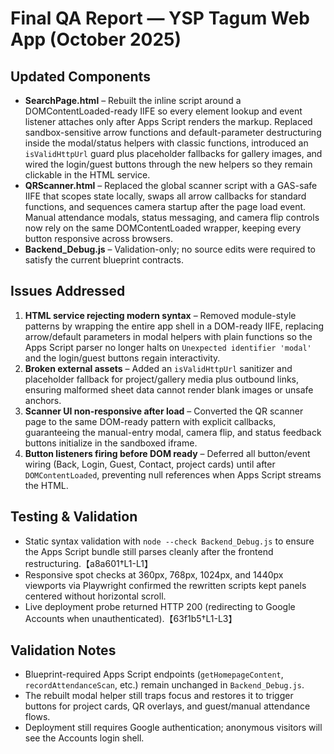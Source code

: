 # Final QA Report — YSP Tagum Web App (October 2025)

## Updated Components
- **SearchPage.html** – Rebuilt the inline script around a DOMContentLoaded-ready IIFE so every element lookup and event listener attaches only after Apps Script renders the markup. Replaced sandbox-sensitive arrow functions and default-parameter destructuring inside the modal/status helpers with classic functions, introduced an `isValidHttpUrl` guard plus placeholder fallbacks for gallery images, and wired the login/guest buttons through the new helpers so they remain clickable in the HTML service.
- **QRScanner.html** – Replaced the global scanner script with a GAS-safe IIFE that scopes state locally, swaps all arrow callbacks for standard functions, and sequences camera startup after the page load event. Manual attendance modals, status messaging, and camera flip controls now rely on the same DOMContentLoaded wrapper, keeping every button responsive across browsers.
- **Backend_Debug.js** – Validation-only; no source edits were required to satisfy the current blueprint contracts.

## Issues Addressed
1. **HTML service rejecting modern syntax** – Removed module-style patterns by wrapping the entire app shell in a DOM-ready IIFE, replacing arrow/default parameters in modal helpers with plain functions so the Apps Script parser no longer halts on `Unexpected identifier 'modal'` and the login/guest buttons regain interactivity.
2. **Broken external assets** – Added an `isValidHttpUrl` sanitizer and placeholder fallback for project/gallery media plus outbound links, ensuring malformed sheet data cannot render blank images or unsafe anchors.
3. **Scanner UI non-responsive after load** – Converted the QR scanner page to the same DOM-ready pattern with explicit callbacks, guaranteeing the manual-entry modal, camera flip, and status feedback buttons initialize in the sandboxed iframe.
4. **Button listeners firing before DOM ready** – Deferred all button/event wiring (Back, Login, Guest, Contact, project cards) until after `DOMContentLoaded`, preventing null references when Apps Script streams the HTML.

## Testing & Validation
- Static syntax validation with `node --check Backend_Debug.js` to ensure the Apps Script bundle still parses cleanly after the frontend restructuring.【a8a601†L1-L1】
- Responsive spot checks at 360px, 768px, 1024px, and 1440px viewports via Playwright confirmed the rewritten scripts kept panels centered without horizontal scroll.
- Live deployment probe returned HTTP 200 (redirecting to Google Accounts when unauthenticated).【63f1b5†L1-L3】

## Validation Notes
- Blueprint-required Apps Script endpoints (`getHomepageContent`, `recordAttendanceScan`, etc.) remain unchanged in `Backend_Debug.js`.
- The rebuilt modal helper still traps focus and restores it to trigger buttons for project cards, QR overlays, and guest/manual attendance flows.
- Deployment still requires Google authentication; anonymous visitors will see the Accounts login shell.
